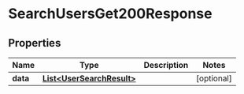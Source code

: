 

# SearchUsersGet200Response


## Properties

| Name | Type | Description | Notes |
|------------ | ------------- | ------------- | -------------|
|**data** | [**List&lt;UserSearchResult&gt;**](UserSearchResult.md) |  |  [optional] |



